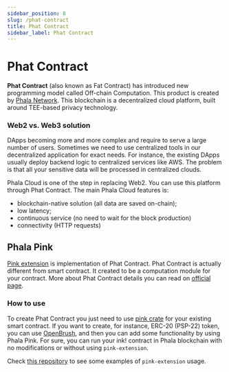 ```yaml
---
sidebar_position: 8
slug: /phat-contract
title: Phat Contract
sidebar_label: Phat Contract
---
```


# Phat Contract

**Phat Contract** (also known as Fat Contract) has introduced new programming model called Off-chain Computation. This product is created by [Phala Network](https://www.phala.network/en/).
This blockchain is a decentralized cloud platform, built around TEE-based privacy technology.

### Web2 vs. Web3 solution

DApps becoming more and more complex and require to serve a large number of users.
Sometimes we need to use centralized tools in our decentralized application for exact needs. 
For instance, the existing DApps usually deploy backend logic to centralized services like AWS.
The problem is that all your sensitive data will be processed in centralized clouds.

Phala Cloud is one of the step in replacing Web2. You can use this platform through Phat Contract.
The main Phala Cloud features is:
- blockchain-native solution (all data are saved on-chain);
- low latency;
- continuous service (no need to wait for the block production)
- connectivity (HTTP requests)

## Phala Pink
[Pink extension](https://github.com/Phala-Network/phala-blockchain/tree/master/crates/pink) is implementation of Phat Contract.
Phat Contract is actually different from smart contract. It created to be a computation module for your contract.
More about Phat Contract details you can read on [official page](https://wiki.phala.network/en-us/build/general/intro/).

### How to use
To create Phat Contract you just need to use [pink crate](https://crates.io/crates/pink-extension) for your existing smart contract.
If you want to create, for instance, ERC-20 (PSP-22) token, you can use [OpenBrush](/docs/OpenBrush/smart-contracts/psp22), and then you can add some
functionality by using Phala Pink. For sure, you can run your ink! contract in Phala blockchain with no modifications
or without using `pink-extension`.

Check [this repository](https://github.com/Phala-Network/phat-contract-examples) to see some examples of `pink-extension` usage.
